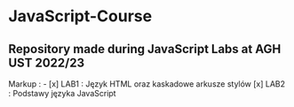 # JavaScript-Course
## Repository made during JavaScript Labs at AGH UST 2022/23

Markup : - [x] LAB1 : Język HTML oraz kaskadowe arkusze stylów
[x] LAB2 : Podstawy języka JavaScript
